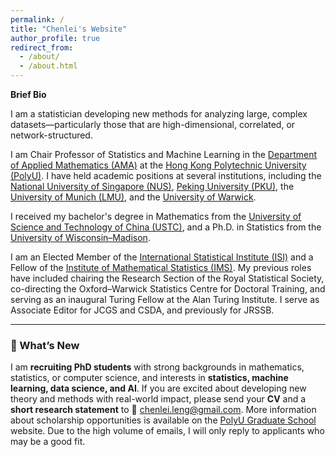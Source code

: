 ```yaml
---
permalink: /
title: "Chenlei's Website"
author_profile: true
redirect_from: 
  - /about/
  - /about.html
---
```


**Brief Bio**

I am a statistician developing new methods for analyzing large, complex datasets—particularly those that are high-dimensional, correlated, or network-structured.

I am Chair Professor of Statistics and Machine Learning in the [Department of Applied Mathematics (AMA)](https://www.polyu.edu.hk/ama/) at the [Hong Kong Polytechnic University (PolyU)](https://www.polyu.edu.hk/). I have held academic positions at several institutions, including the [National University of Singapore (NUS)](https://www.nus.edu.sg/), [Peking University (PKU)](https://www.pku.edu.cn/), the [University of Munich (LMU)](https://www.en.uni-muenchen.de/), and the [University of Warwick](https://warwick.ac.uk/).


I received my bachelor's degree in Mathematics from the [University of Science and Technology of China (USTC)](https://math.ustc.edu.cn/), and a Ph.D. in Statistics from the [University of Wisconsin–Madison](https://stat.wisc.edu/).

I am an Elected Member of the [International Statistical Institute (ISI)](https://isi-web.org/) and a Fellow of the [Institute of Mathematical Statistics (IMS)](https://imstat.org/). My previous roles have included chairing the Research Section of the Royal Statistical Society, co-directing the Oxford–Warwick Statistics Centre for Doctoral Training, and serving as an inaugural Turing Fellow at the Alan Turing Institute. I serve as Associate Editor for JCGS and CSDA, and previously for JRSSB.



---

### 🚀 What’s New

I am **recruiting PhD students** with strong backgrounds in mathematics, statistics, or computer science, and interests in **statistics, machine learning, data science, and AI**. If you are excited about developing new theory and methods with real-world impact, please send your **CV** and a **short research statement** to 📧 [chenlei.leng@gmail.com](mailto:chenlei.leng@gmail.com). More information about scholarship opportunities is available on the [PolyU Graduate School](https://www.polyu.edu.hk/gs/) website. Due to the high volume of emails, I will only reply to applicants who may be a good fit.









